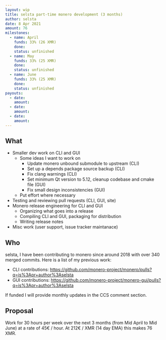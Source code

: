 ```yaml
---
layout: wip
title: selsta part-time monero development (3 months)
author: selsta
date: 8 Apr 2021
amount: 76
milestones:
  - name: April
    funds: 33% (26 XMR)
    done:
    status: unfinished
  - name: May
    funds: 33% (25 XMR)
    done:
    status: unfinished
  - name: June
    funds: 33% (25 XMR)
    done:
    status: unfinished
payouts:
  - date:
    amount:
  - date:
    amount:
  - date:
    amount:
---
```


## What

- Smaller dev work on CLI and GUI
  - Some ideas I want to work on
    - Update monero unbound submodule to upstream (CLI)
    - Set up a depends package source backup (CLI)
    - Fix clang warnings (CLI)
    - Set minimum Qt version to 5.12, cleanup codebase and cmake file (GUI)
    - Fix small design inconsistencies (GUI)
  - Put effort where necessary
- Testing and reviewing pull requests (CLI, GUI, site)
- Monero release engineering for CLI and GUI
  - Organizing what goes into a release
  - Compiling CLI and GUI, packaging for distribution
  - Writing release notes
- Misc work (user support, issue tracker maintanace)

## Who

selsta, I have been contributing to monero since around 2018 with over 340 merged commits. Here is a list of my previous work:

- CLI contributions: https://github.com/monero-project/monero/pulls?q=is%3Apr+author%3Aselsta
- GUI contributions: https://github.com/monero-project/monero-gui/pulls?q=is%3Apr+author%3Aselsta

If funded I will provide monthly updates in the CCS comment section.

## Proposal

Work for 30 hours per week over the next 3 months (from Mid April to Mid June) at a rate of 45€ / hour. At 212€ / XMR (14 day EMA) this makes 76 XMR.
